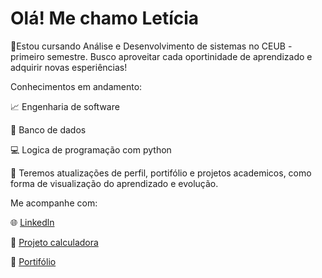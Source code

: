 # Olá! Me chamo Letícia
🔅Estou cursando Análise e Desenvolvimento de sistemas no CEUB - primeiro semestre. Busco aproveitar cada oportinidade de aprendizado e adquirir novas esperiências!

Conhecimentos em andamento:

📈 Engenharia de software 

💾 Banco de dados

💻 Logica de programação com python

💬 Teremos atualizações de perfil, portifólio e projetos academicos, como forma de visualização do aprendizado e evolução.

Me acompanhe com:

🌐 [Linkedln](www.linkedin.com/in/leticia-araujo-da-silva-amparo-992a15364)

🔢 [Projeto calculadora](https://github.com/leticia8154/Projeto/blob/main/calculadora%20pronta%20com%20design%20e%20funcionalidade)

📁 [Portifólio](https://github.com/leticia8154/Portifolio/blob/main/portifolio%20pronto%20para%20visualiza%C3%A7%C3%A3o%20e%20intera%C3%A7%C3%A3o)
  


